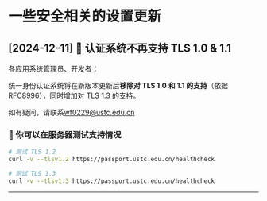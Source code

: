 # 一些安全相关的设置更新

## [2024-12-11] 🚨 认证系统不再支持 TLS 1.0 & 1.1

各应用系统管理员、开发者：

统一身份认证系统将在新版本更新后**移除对 TLS 1.0 和 1.1 的支持**（依据 [RFC8996](https://datatracker.ietf.org/doc/html/rfc8996)），同时增加对 TLS 1.3 的支持。

如有疑问，请联系[wf0229@ustc.edu.cn](mailto:wf0229@ustc.edu.cn)

### 🌿 你可以在服务器测试支持情况

```bash
# 测试 TLS 1.2
curl -v --tlsv1.2 https://passport.ustc.edu.cn/healthcheck

# 测试 TLS 1.3
curl -v --tlsv1.3 https://passport.ustc.edu.cn/healthcheck
```

---